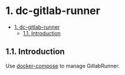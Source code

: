 # 1. dc-gitlab-runner

- [1. dc-gitlab-runner](#1-dc-gitlab-runner)
  - [1.1. Introduction](#11-introduction)

## 1.1. Introduction

Use [docker-compose](https://github.com/docker/compose) to manage GitlabRunner.
